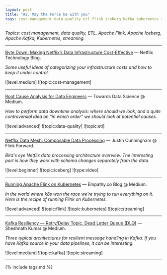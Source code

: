 ```yaml
---
layout: post
title: "#2. May the Force be with you"
tags: cost-management data-quality etl flink iceberg kafka kubernetes streaming
---
```


*Topics: cost management, data quality, ETL, Apache Flink, Apache Iceberg, Apache Kafka, Kubernetes, streaming.*

<!--cut-->

---

[Byte Down: Making Netflix’s Data Infrastructure Cost-Effective](https://netflixtechblog.com/byte-down-making-netflixs-data-infrastructure-cost-effective-fee7b3235032) — Netflix Technology Blog.

*Some useful ideas of categorizing your infrastructure costs and how to keep it under control.*

![level:medium] ![topic:cost-management]

---

[Root Cause Analysis for Data Engineers](https://towardsdatascience.com/root-cause-analysis-for-data-engineers-782c02351697) — Towards Data Science @ Medium.

*How to perform data downtime analysis: where should we look, and a quite controversial idea on "in which order" we should look at potential causes.*

![level:advanced] ![topic:data-quality] ![topic:etl]

---

[Netflix Data Mesh: Composable Data Processing](https://youtu.be/TO_IiN06jJ4) — Justin Cunningham @ Flink Forward.

*Bird's eye Netflix data processing architecture overview. The interesting part is how they work with schema changes separately from the data.*

![level:beginner] ![topic:iceberg] ![type:video]

---

[Running Apache Flink on Kubernetes](https://medium.com/empathyco/running-apache-flink-on-kubernetes-10815a26559e) — Empathy.co Blog @ Medium.

*In the world where k8s won the race we're trying to run everything on it. Here is the recipe of running Flink on Kubernetes.*

![level:advanced] ![topic:flink] ![topic:kubernetes] ![topic:streaming]

---

[Kafka Resiliency — Retry/Delay Topic, Dead Letter Queue (DLQ)](https://medium.com/@shesh.soft/kafka-resiliency-retry-delay-topic-dead-letter-queue-dlq-fa2434688d22) — Sheshnath Kumar @ Medium.

*Three typical architectures for resilient message handling in Kafka. If you have Kafka source in your data pipelines, it can be interesting.*

![level:medium] ![topic:kafka] ![topic:streaming]

---

{% include tags.md %}
